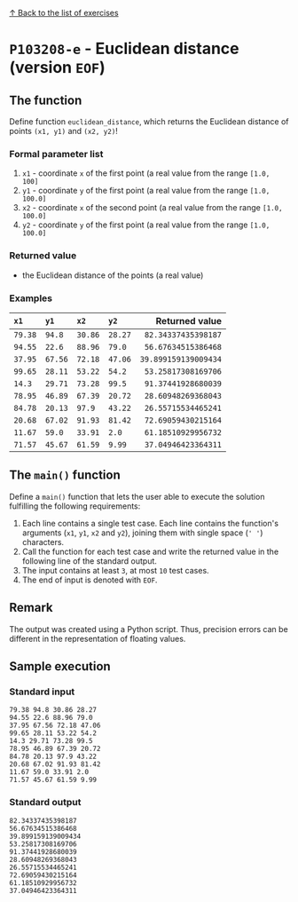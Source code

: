 
[↑ Back to the list of exercises](./README.md)

# `P103208-e` - Euclidean distance (version `EOF`)

## The function

Define function `euclidean_distance`, which returns the Euclidean distance of points `(x1, y1)` and `(x2, y2)`!

### Formal parameter list

1. `x1` - coordinate `x` of the first point (a real value from the range `[1.0, 100]`
1. `y1` - coordinate `y` of the first point (a real value from the range `[1.0, 100.0]`
1. `x2` - coordinate `x` of the second point (a real value from the range `[1.0, 100.0]`
1. `y2` - coordinate `y` of the first point (a real value from the range `[1.0, 100.0]`

### Returned value

* the Euclidean distance of the points (a real value)

### Examples

| `x1` | `y1` | `x2` | `y2` | Returned value | 
| :--- | :--- | :--- | :--- | --: | 
| `79.38` | `94.8` | `30.86` | `28.27` | `82.34337435398187` | 
| `94.55` | `22.6` | `88.96` | `79.0` | `56.67634515386468` | 
| `37.95` | `67.56` | `72.18` | `47.06` | `39.899159139009434` | 
| `99.65` | `28.11` | `53.22` | `54.2` | `53.25817308169706` | 
| `14.3` | `29.71` | `73.28` | `99.5` | `91.37441928680039` | 
| `78.95` | `46.89` | `67.39` | `20.72` | `28.60948269368043` | 
| `84.78` | `20.13` | `97.9` | `43.22` | `26.55715534465241` | 
| `20.68` | `67.02` | `91.93` | `81.42` | `72.69059430215164` | 
| `11.67` | `59.0` | `33.91` | `2.0` | `61.18510929956732` | 
| `71.57` | `45.67` | `61.59` | `9.99` | `37.04946423364311` | 

## The `main()` function

Define a `main()` function that lets the user able to execute the solution fulfilling the following requirements:

1. Each line contains a single test case. Each line contains the function's arguments (`x1`, `y1`, `x2` and `y2`), joining them with single space (`' '`) characters.
1. Call the function for each test case and write the returned value in the following line of the standard output.
1. The input contains at least `3`, at most `10` test cases.
1. The end of input is denoted with `EOF`.

## Remark
The output was created using a Python script. Thus, precision errors can be different in the representation of floating values.


## Sample execution

### Standard input

```
79.38 94.8 30.86 28.27
94.55 22.6 88.96 79.0
37.95 67.56 72.18 47.06
99.65 28.11 53.22 54.2
14.3 29.71 73.28 99.5
78.95 46.89 67.39 20.72
84.78 20.13 97.9 43.22
20.68 67.02 91.93 81.42
11.67 59.0 33.91 2.0
71.57 45.67 61.59 9.99
```

### Standard output

```
82.34337435398187
56.67634515386468
39.899159139009434
53.25817308169706
91.37441928680039
28.60948269368043
26.55715534465241
72.69059430215164
61.18510929956732
37.04946423364311
```